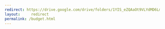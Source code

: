 ```yaml
---
redirect: https://drive.google.com/drive/folders/1YIS_eZQAaOt9VLYdMD6LmH2cuRRTKRTK?usp=sharing
layout:     redirect
permalink: /budget.html
---
```

